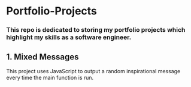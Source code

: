 # Portfolio-Projects
### This repo is dedicated to storing my portfolio projects which highlight my skills as a software engineer.

## 1. Mixed Messages
This project uses JavaScript to output a random inspirational message every time the main function is run.
